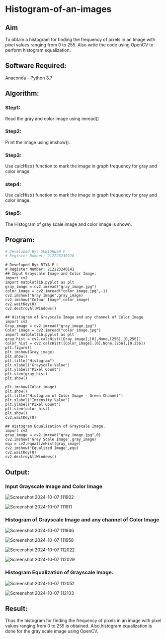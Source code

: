 # Histogram-of-an-images
## Aim
To obtain a histogram for finding the frequency of pixels in an Image with pixel values ranging from 0 to 255. Also write the code using OpenCV to perform histogram equalization.

## Software Required:
Anaconda - Python 3.7

## Algorithm:
### Step1:
Read the gray and color image using imread()

### Step2:
Print the image using imshow().

### Step3:
Use calcHist() function to mark the image in graph frequency for gray and color image.

### step4:
Use calcHist() function to mark the image in graph frequency for gray and color image.

### Step5:
The Histogram of gray scale image and color image is shown.


## Program:
```python
# Developed By: SUBISHESH P
# Register Number: 212223230220
```
```
# Developed By: RIYA P L
# Register Number: 212223240141
## Input Grayscale Image and Color Image:
import cv2
import matplotlib.pyplot as plt
gray_image = cv2.imread("gray_image.jpg")
color_image = cv2.imread("color_image.jpg",-1)
cv2.imshow("Gray Image",gray_image)
cv2.imshow("Colour Image",color_image)
cv2.waitKey(0)
cv2.destroyAllWindows()

## Histogram of Grayscale Image and any channel of Color Image
import cv2
Gray_image = cv2.imread("gray_image.jpg")
Color_image = cv2.imread("color_image.jpg")
import matplotlib.pyplot as plt
gray_hist = cv2.calcHist([Gray_image],[0],None,[256],[0,256])
color_hist = cv2.calcHist([Color_image],[0],None,[256],[0,256])
plt.figure()
plt.imshow(Gray_image)
plt.show()
plt.title("Histogram")
plt.xlabel("Grayscale Value")
plt.ylabel("Pixel Count")
plt.stem(gray_hist)
plt.show()

plt.imshow(Color_image)
plt.show()
plt.title("Histogram of Color Image - Green Channel")
plt.xlabel("Intensity Value")
plt.ylabel("Pixel Count")
plt.stem(color_hist)
plt.show()
cv2.waitKey(0)

## Histogram Equalization of Grayscale Image.
import cv2
gray_image = cv2.imread("gray_image.jpg",0)
cv2.imshow('Grey Scale Image',gray_image)
equ = cv2.equalizeHist(gray_image)
cv2.imshow("Equalized Image",equ)
cv2.waitKey(0)
cv2.destroyAllWindows()
```

## Output:
### Input Grayscale Image and Color Image

![Screenshot 2024-10-07 111902](https://github.com/user-attachments/assets/f6ebb699-7e1c-4e09-bfe6-1bd0add118be)

![Screenshot 2024-10-07 111911](https://github.com/user-attachments/assets/f44147c4-4501-4439-ac7d-95982cb5394f)


### Histogram of Grayscale Image and any channel of Color Image

![Screenshot 2024-10-07 111946](https://github.com/user-attachments/assets/6a8980f6-60f8-47e7-a54b-e62853e5893d)

![Screenshot 2024-10-07 111958](https://github.com/user-attachments/assets/f82615fd-345e-4125-a0d6-ef9e2d819990)

![Screenshot 2024-10-07 112022](https://github.com/user-attachments/assets/4ac198f4-f6b4-443c-9314-fdbdcc59f693)

![Screenshot 2024-10-07 112029](https://github.com/user-attachments/assets/797ba866-11d7-4a57-bd37-4c11369628f0)

### Histogram Equalization of Grayscale Image.

![Screenshot 2024-10-07 112052](https://github.com/user-attachments/assets/63b8e2d0-01f7-4023-8db4-c53aef6dcbe4)

![Screenshot 2024-10-07 112103](https://github.com/user-attachments/assets/2fc81624-2e7e-45a1-a115-305c75d081bd)

## Result: 
Thus the histogram for finding the frequency of pixels in an image with pixel values ranging from 0 to 255 is obtained. Also,histogram equalization is done for the gray scale image using OpenCV.
